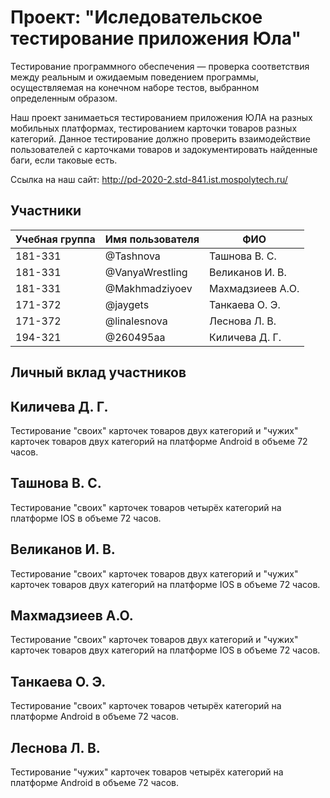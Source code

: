 # Проект: "Иследовательское тестирование приложения Юла"

Тестирование программного обеспечения — проверка соответствия между реальным и ожидаемым поведением программы, осуществляемая на конечном наборе тестов, выбранном определенным образом.


Наш проект занимаеться тестированием приложения ЮЛА на разных мобильных платформах, тестированием карточки товаров разных категорий.
Данное тестирование должно проверить взаимодействие пользователей с карточками товаров и задокументировать найденные баги, если таковые есть.

Ссылка на наш сайт: http://pd-2020-2.std-841.ist.mospolytech.ru/

## Участники

| Учебная группа | Имя пользователя | ФИО                      |
|----------------|------------------|--------------------------|
| 181-331        | @Tashnova        | Ташнова В. С.            | 
| 181-331        | @VanyaWrestling  | Великанов И. В.          |
| 181-331        | @Makhmadziyoev   | Махмадзиеев А.О.         |
| 171-372        | @jaygets         | Танкаева О. Э.           |
| 171-372        | @linalesnova     | Леснова Л. В.            |
| 194-321        | @260495aa        | Киличева  Д. Г.          |

## Личный вклад участников
## Киличева  Д. Г.
Тестирование "своих" карточек товаров двух категорий и "чужих" карточек товаров двух категорий на платформе Android в объеме 72 часов.
## Ташнова В. С.  
Тестирование "своих" карточек товаров четырёх категорий на платформе IOS в объеме 72 часов.
## Великанов И. В. 
Тестирование "своих" карточек товаров двух категорий и "чужих" карточек товаров двух категорий на платформе IOS в объеме 72 часов.
## Махмадзиеев А.О.  
Тестирование "своих" карточек товаров двух категорий и "чужих" карточек товаров двух категорий на платформе IOS в объеме 72 часов.
## Танкаева О. Э. 
Тестирование "своих" карточек товаров четырёх категорий на платформе Android в объеме 72 часов.
## Леснова Л. В. 
Тестирование "чужих" карточек товаров четырёх категорий на платформе Android в объеме 72 часов.




